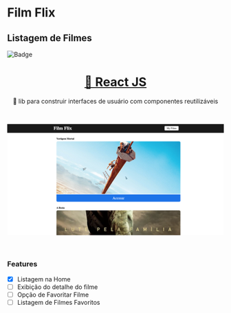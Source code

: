 # Film Flix

## Listagem de Filmes 


![Badge](https://img.shields.io/static/v1?label=FilmFlix&message=v0.0.1&color=f00fff)
 

<h1 align="center">
    <a href="https://pt-br.reactjs.org/">🔗 React JS</a>
</h1>

<p align="center">🚀 lib para construir interfaces de usuário com componentes reutilizáveis</p>
<br />

![Details web](./assets/filmflix-screen.png) 

<br />



### Features

- [x] Listagem na Home
- [ ] Exibição do detalhe do filme
- [ ] Opção de Favoritar Filme
- [ ] Listagem de Filmes Favoritos